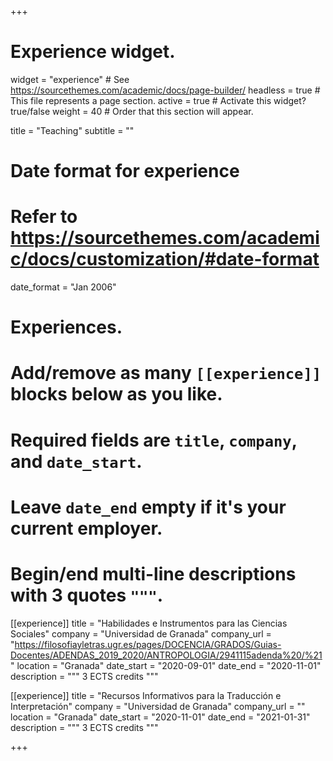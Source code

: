 +++
# Experience widget.
widget = "experience"  # See https://sourcethemes.com/academic/docs/page-builder/
headless = true  # This file represents a page section.
active = true  # Activate this widget? true/false
weight = 40  # Order that this section will appear.

title = "Teaching"
subtitle = ""

# Date format for experience
#   Refer to https://sourcethemes.com/academic/docs/customization/#date-format
date_format = "Jan 2006"

# Experiences.
#   Add/remove as many `[[experience]]` blocks below as you like.
#   Required fields are `title`, `company`, and `date_start`.
#   Leave `date_end` empty if it's your current employer.
#   Begin/end multi-line descriptions with 3 quotes `"""`.
[[experience]]
  title = "Habilidades e Instrumentos para las Ciencias Sociales"
  company = "Universidad de Granada"
  company_url = "https://filosofiayletras.ugr.es/pages/DOCENCIA/GRADOS/Guias-Docentes/ADENDAS_2019_2020/ANTROPOLOGIA/2941115adenda%20/%21"
  location = "Granada"
  date_start = "2020-09-01"
  date_end = "2020-11-01"
  description = """
  3 ECTS credits
  """

[[experience]]
  title = "Recursos Informativos para la Traducción e Interpretación"
  company = "Universidad de Granada"
  company_url = ""
  location = "Granada"
  date_start = "2020-11-01"
  date_end = "2021-01-31"
  description = """
  3 ECTS credits
  """

+++
